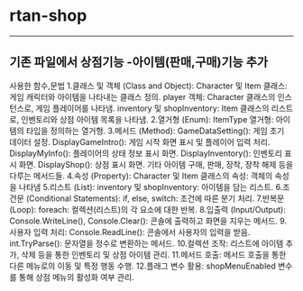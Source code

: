 # rtan-shop
---
기존 파일에서 상점기능
-아이템(판매,구매)기능 추가
---
사용한 함수,문법
1.클래스 및 객체 (Class and Object):
Character 및 Item 클래스: 게임 캐릭터와 아이템을 나타내는 클래스 정의.
player 객체: Character 클래스의 인스턴스로, 게임 플레이어를 나타냄.
inventory 및 shopInventory: Item 클래스의 리스트로, 인벤토리와 상점 아이템 목록을 나타냄.
2.열거형 (Enum):
ItemType 열거형: 아이템의 타입을 정의하는 열거형.
3.메서드 (Method):
GameDataSetting(): 게임 초기 데이터 설정.
DisplayGameIntro(): 게임 시작 화면 표시 및 플레이어 입력 처리.
DisplayMyInfo(): 플레이어의 상태 정보 표시 화면.
DisplayInventory(): 인벤토리 표시 화면.
DisplayShop(): 상점 표시 화면.
기타 아이템 구매, 판매, 장착, 장착 해제 등을 다루는 메서드들.
4.속성 (Property):
Character 및 Item 클래스의 속성: 객체의 속성을 나타냄
5.리스트 (List):
inventory 및 shopInventory: 아이템을 담는 리스트.
6.조건문 (Conditional Statements):
if, else, switch: 조건에 따른 분기 처리.
7.반복문 (Loop):
foreach: 컬렉션(리스트)의 각 요소에 대한 반복.
8.입출력 (Input/Output):
Console.WriteLine(), Console.Clear(): 콘솔에 출력하고 화면을 지우는 메서드.
9.사용자 입력 처리:
Console.ReadLine(): 콘솔에서 사용자의 입력을 받음.
int.TryParse(): 문자열을 정수로 변환하는 메서드.
10.컬렉션 조작:
리스트에 아이템 추가, 삭제 등을 통한 인벤토리 및 상점 아이템 관리.
11.메서드 호출:
메서드 호출을 통한 다른 메뉴로의 이동 및 특정 행동 수행.
12.플래그 변수 활용:
shopMenuEnabled 변수를 통해 상점 메뉴의 활성화 여부 관리.
